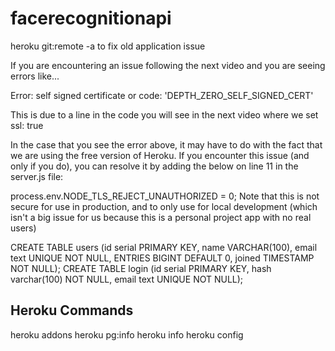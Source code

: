 # facerecognitionapi


heroku git:remote -a <new app name> to fix old application issue



If you are encountering an issue following the next video and you are seeing errors like...

Error: self signed certificate
or
code: 'DEPTH_ZERO_SELF_SIGNED_CERT'



This is due to a line in the code you will see in the next video where we set ssl: true

In the case that you see the error above, it may have to do with the fact that we are using the free version of Heroku. If you encounter this issue (and only if you do), you can resolve it by adding the below on line 11 in the server.js file:

process.env.NODE_TLS_REJECT_UNAUTHORIZED = 0; 
Note that this is not secure for use in production, and to only use for local development (which isn't a big issue for us because this is a personal project app with no real users)

CREATE TABLE users (id serial PRIMARY KEY, name VARCHAR(100), email text UNIQUE NOT NULL, ENTRIES BIGINT DEFAULT 0, joined TIMESTAMP NOT NULL);
CREATE TABLE login (id serial PRIMARY KEY, hash varchar(100) NOT NULL, email text UNIQUE NOT NULL);


Heroku Commands
---------------------------------------------------------
heroku addons
heroku pg:info
heroku info
heroku config